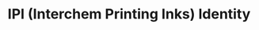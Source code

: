 ---
id: ea761a7a-944c-4861-8498-f919e51683cf
blueprint: content
title: 'IPI (Interchem Printing Inks) Identity'
parent: 1978f0df-de8c-4485-a491-39970172e573
updated_by: 241dc15f-5b2a-47ac-9111-7bcf1230f589
updated_at: 1673322649
main_content:
  -
    text:
      -
        type: paragraph
        content:
          -
            type: text
            text: "A branding project for IPI /\_"
          -
            type: text
            marks:
              -
                type: italic
            text: 'Interchem Printing Inks'
          -
            type: text
            text: ', which was a branch of the Interchem Corporation. This was a major client for J. K. Fogleman Associates in Morristown, NJ (1965-67) to which Tom became a major contributor.'
    type: text
    enabled: true
  -
    text:
      -
        type: paragraph
        content:
          -
            type: text
            text: 'When Tom started to work in the JKF studio office, in 1965, this branding project was one of the first assignments he was to get involved with. This project, under the experience direction of James Fogleman, was Tom’ first assignment, which was to design the logo for IPI with the plan to start using the symbol as the company’s center for the development of its corporate identity. The logo design prioritized identity of letters but placed within a square these parts played out subtle ideas representing the printing technology: the use of one “color” for the logo suggesting a printed form with letters reversed our in white where ink had no ink; the use of an “ink-well” at the top of the lowercase letter “i” to suggest being filled with ink; the top of the logo referencing a letterpress surface for paper to drop on.'
    type: text
    enabled: true
  -
    photo: IPI01-1621981228.jpg
    type: image
    enabled: true
  -
    text:
      -
        type: paragraph
        content:
          -
            type: text
            text: "After this design was done\_\_its application became an integral part for IPI’s identity design. Under Jim Fogleman’s direction Tom played an integral role in the development of IPI’s identity development, which established itself over time via the applications and control of the logo design. There were many applications Tom worked, ranging from IPI’s stationary, to a variety of promotional materials, the covers for various printing ink manuals and the labels for the ink products IPI produced."
    type: text
    enabled: true
  -
    type: image
    enabled: true
    photo: IPI02-1621981263.jpg
  -
    photo: IPI03-1621981456.jpg
    type: image
    enabled: true
  -
    photo: IPI04-1621981470.jpg
    type: image
    enabled: true
  -
    photo: IPI05-1621981590.jpg
    type: image
    enabled: true
  -
    photo: IPI06-1621981607.jpg
    type: image
    enabled: true
  -
    photo: IPI07-1621981839.jpg
    type: image
    enabled: true
  -
    photo: IPI08_p2-16a-1621981853.jpg
    type: image
    enabled: true
  -
    text:
      -
        type: paragraph
        content:
          -
            type: text
            text: "One highlight for Tom was his design for the backdrops of IPI’s exhibit as part of an enormous industrial marketing event held in New York City, 1967. These backdrops were clearly inspired by the tutelage of his favorite faculty, Norman Ives, and his work during his recent studies at Yale.\_"
    type: text
    enabled: true
  -
    photo: IPI09_p2-17b-1621981671.jpg
    type: image
    enabled: true
  -
    photo: Tom_JKF5-1621981736.jpeg
    type: image
    enabled: true
  -
    photo: Tom_JKF6-1621981749.jpeg
    type: image
    enabled: true
  -
    photo: Tom_JKF12-1621981770.jpeg
    type: image
    enabled: true
  -
    photo: Tom_JKF8-1621981789.jpeg
    type: image
    enabled: true
intro_movie: 21IPI_SHORT-2.50.m4v
related_content:
  - be421847-9999-4bce-bd7c-6c232e089044
  - abbabc97-d9ba-4835-ab66-406bdf431333
  - caaa9841-0fa0-41fc-88a5-b6097c05138a
thumbnail_slides:
  - 22IPI_pages.001.jpeg
  - 22IPI_pages.002.jpeg
  - 22IPI_pages.003.jpeg
  - 22IPI_pages.004.jpeg
  - 22IPI_pages.005.jpeg
  - 22IPI_pages.006.jpeg
  - 22IPI_pages.007.jpeg
---